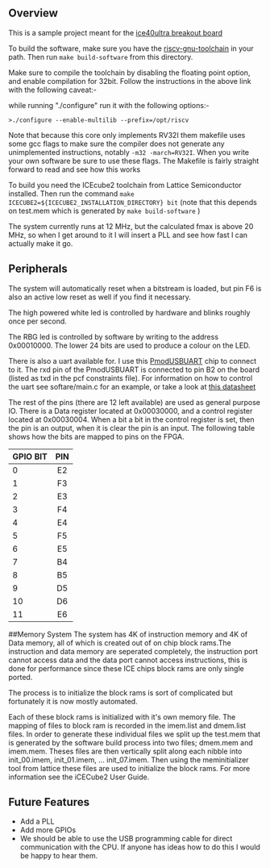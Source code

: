 ## Overview

This is a sample project meant for the [ice40ultra breakout board](http://www.latticesemi.com/en/Products/DevelopmentBoardsAndKits/iCE40UltraBreakoutBoard.aspx)

To build the software, make sure you have the [riscv-gnu-toolchain](https://github.com/riscv/riscv-gnu-toolchain) in your path. Then run `make build-software` from this directory.

Make sure to compile the toolchain by disabling the floating point option, and enable compilation for 32bit. Follow the instructions in the above link with the following caveat:-

while running "./configure" run it with the following options:- 

    >./configure --enable-multilib --prefix=/opt/riscv
    
Note that because this core only implements RV32I them makefile uses some gcc flags to make 
sure the compiler does not generate any unimplemented instructions, notably `-m32 -march=RV32I`. 
When you write your own software be sure to use these flags. The Makefile is fairly straight forward 
to read and see how this works


To build you need the ICEcube2 toolchain from Lattice Semiconductor installed.
Then run the command `make ICECUBE2=${ICECUBE2_INSTALLATION_DIRECTORY} bit`
(note that this depends on test.mem which is generated by `make build-software` )

The system currently runs at 12 MHz, but the calculated fmax is above 20 MHz, so when
I get around to it I will insert a PLL and see how fast I can actually make it go.

## Peripherals
The system will automatically reset when a bitstream is loaded, but pin F6 is also
an active low reset as well if you find it necessary.

The high powered white led is controlled by hardware and blinks roughly once per second.

The RBG led is controlled by software by writing to the address 0x00010000. The lower
24 bits are used to produce a colour on the LED.

There is also a uart available for. I use this [PmodUSBUART](https://digilentinc.com/Products/Detail.cfm?NavPath=2,401,928&Prod=PMOD-USB-UART)
chip to connect to it. The rxd pin of the PmodUSBUART is connected to pin B2 on the board (listed
as txd in the pcf constraints file). For information on how to control the uart see softare/main.c
for an example, or take a look at [this datasheet](http://www.latticesemi.com/~/media/LatticeSemi/Documents/ReferenceDesigns/SZ/WISHBONEUART-Documentation.pdf?document_id=32336)

The rest of the pins (there are 12 left available) are used as general purpose IO.
There is a Data register located at 0x00030000, and a control register located at
0x00030004. When a bit a bit in the control register is set, then the pin is an output,
when it is clear the pin is an input. The following table shows how the bits are mapped
to pins on the FPGA.

|**GPIO BIT** | **PIN** |
|:---|:--:|
|0   |E2 |
|1   |F3 |
|2   |E3 |
|3   |F4 |
|4   |E4 |
|5   |F5 |
|6   |E5 |
|7   |B4 |
|8   |B5 |
|9   |D5 |
|10  |D6 |
|11  |E6 |


##Memory System
The system has 4K of instruction memory and 4K of Data memory, all of which is created
out of on chip block rams.The instruction and data memory are seperated completely,
the instruction port cannot access data and the data port cannot access instructions,
this is done for performance since these ICE chips block rams are only single ported.

The process is to initialize the block rams is sort of complicated but fortunately it
is now mostly automated.

Each of these block rams is initialized with it's own memory file. The mapping of files to
block ram is recorded in the imem.list and dmem.list files. In order to generate these
individual files we split up the test.mem that is generated by the software build process
into two files; dmem.mem and imem.mem. Theses files are then vertically split along each nibble
into init_00.imem, init_01.imem, ... init_07.imem. Then using the meminitializer tool from
lattice these files are used to initialize the block rams. For more information see the
iCECube2 User Guide.


## Future Features

* Add a PLL
* Add more GPIOs
* We should be able to use the USB programming cable for direct communication with the CPU.
  If anyone has ideas how to do this I would be happy to hear them.
